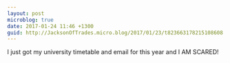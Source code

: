 ```yaml
---
layout: post
microblog: true
date: 2017-01-24 11:46 +1300
guid: http://JacksonOfTrades.micro.blog/2017/01/23/t823663178215108608.html
---
```

I just got my university timetable and email for this year and I AM SCARED!
